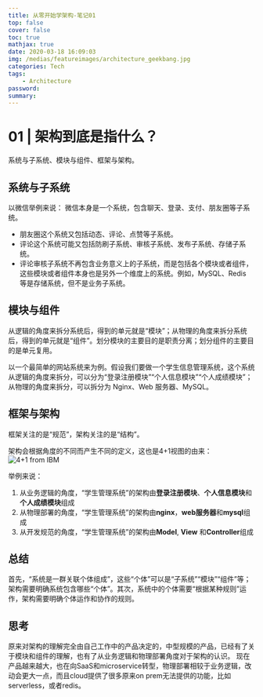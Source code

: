 ```yaml
---
title: 从零开始学架构-笔记01
top: false
cover: false
toc: true
mathjax: true
date: 2020-03-18 16:09:03
img: /medias/featureimages/architecture_geekbang.jpg
categories: Tech
tags:
    - Architecture
password:
summary:
---
```


# 01 | 架构到底是指什么？

系统与子系统、模块与组件、框架与架构。

## 系统与子系统

以微信举例来说： 
微信本身是一个系统，包含聊天、登录、支付、朋友圈等子系统。
- 朋友圈这个系统又包括动态、评论、点赞等子系统。
- 评论这个系统可能又包括防刷子系统、审核子系统、发布子系统、存储子系统。
- 评论审核子系统不再包含业务意义上的子系统，而是包括各个模块或者组件，这些模块或者组件本身也是另外一个维度上的系统。例如，MySQL、Redis 等是存储系统，但不是业务子系统。

## 模块与组件

从逻辑的角度来拆分系统后，得到的单元就是“模块”；从物理的角度来拆分系统后，得到的单元就是“组件”。划分模块的主要目的是职责分离；划分组件的主要目的是单元复用。

以一个最简单的网站系统来为例。假设我们要做一个学生信息管理系统，这个系统从逻辑的角度来拆分，可以分为“登录注册模块”“个人信息模块”“个人成绩模块”；从物理的角度来拆分，可以拆分为 Nginx、Web 服务器、MySQL。

## 框架与架构

框架关注的是“规范”，架构关注的是“结构”。

架构会根据角度的不同而产生不同的定义，这也是4+1视图的由来：
![4+1 from IBM](4+1.jpg)

举例来说：
1. 从业务逻辑的角度，“学生管理系统”的架构由**登录注册模块**、**个人信息模块**和**个人成绩模块**组成
2. 从物理部署的角度，“学生管理系统”的架构由**nginx**，**web服务器**和**mysql**组成
3. 从开发规范的角度，“学生管理系统”的架构由**Model**, **View** 和**Controller**组成

## 总结

首先，“系统是一群关联个体组成”，这些“个体”可以是“子系统”“模块”“组件”等；架构需要明确系统包含哪些“个体”。其次，系统中的个体需要“根据某种规则”运作，架构需要明确个体运作和协作的规则。

## 思考

原来对架构的理解完全由自己工作中的产品决定的，中型规模的产品，已经有了关于模块和组件的理解，也有了从业务逻辑和物理部署角度对于架构的认识。
现在产品越来越大，也在向SaaS和microservice转型，物理部署相较于业务逻辑，改动会更大一点，而且cloud提供了很多原来on prem无法提供的功能，比如serverless，或者redis。
